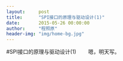 ```yaml
---
layout:     post
title:      "SPI接口的原理与驱动设计(1)"
date:       2015-05-26 00:00:00
author:     "程照原"
header-img: "img/home-bg.jpg"
---
```

#SPI接口的原理与驱动设计(1)
　　嗯，明天写。
